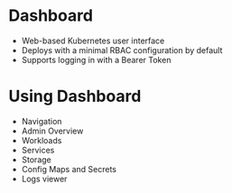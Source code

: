 # Dashboard
- Web-based Kubernetes user interface
- Deploys with a minimal RBAC configuration by default 
- Supports logging in with a Bearer Token

# Using Dashboard
- Navigation
- Admin Overview
- Workloads
- Services
- Storage
- Config Maps and Secrets
- Logs viewer